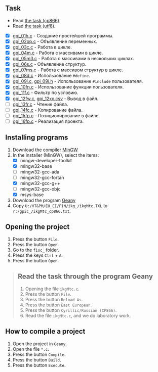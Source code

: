## Task

- Read [the task (cp866)](ikgMtc_cp866.txt).
- Read [the task (utf8)](ikgMtc_utf8.txt).

- [x] [gpi_01h.c](gpi_01h.c) - Создание простейшей программы.
- [x] [gpi_02op.c](gpi_02op.c) - Объявление переменных.
- [x] [gpi_03c.c](gpi_03c.c) - Работа в цикле.
- [x] [gpi_04m.c](gpi_04m.c) - Работа с массивами в цикле.
- [x] [gpi_05m3.c](gpi_05m3.c) - Работа с массивами в нескольких циклах.
- [x] [gpi_06s.c](gpi_06s.c) - Объявление структур.
- [x] [gpi_07ms.c](gpi_07ms.c) - Работа с массивом структур в цикле.
- [x] [gpi_08d.c](gpi_08d.c) - Использование `#define`.
- [x] [gpi_09i.c](gpi_09i.c), [gpi_09i.h](gpi_09i.h) - Использование `#include` пользователя.
- [x] [gpi_10fn.c](gpi_10fn.c) - Использование функции пользователя.
- [x] [gpi_11f.c](gpi_11f.c) - Фильтр по условию.
- [x] [gpi_12fw.c](gpi_12fw.c), [gpi_12xx.csv](gpi_12xx.csv) - Вывод в файл.
- [ ] [gpi_13fr.c](gpi_13fr.c) - Чтение файла.
- [ ] [gpi_14fc.c](gpi_14fr.c) - Копирование файла.
- [ ] [gpi_15fp.c](gpi_15fp.c) - Позиционирование в файле.
- [ ] [gpi_16fp.c](gpi_16fp.c) - Реализация проекта.

## Installing programs

1. Download the compiler [MinGW](https://sourceforge.net/projects/mingw/)
1. In the installer (MinGW), select the items:
    - [x] mingw-developer-toolkit
    - [x] mingw32-base
    - [ ] mingw32-gcc-ada
    - [ ] mingw32-gcc-fortan
    - [x] mingw32-gcc-g++
    - [ ] mingw32-gcc-objc
    - [x] msys-base
1. Download the program [Geany](https://geany.org/)
1. Copy `U:/VT&PM/EU_EI/PIN/ikg_/ikgMtc.TXL` to `r:/gpic_/ikgMtc_cp866.txt`.

## Opening the project

1. Press the button `File`.
1. Press the button `Open`.
1. Go to the `fioc_` folder.
1. Press the keys `Ctrl` + `A`.
1. Press the button `Open`.

> ## Read the task through the program Geany
>
> 1. Opening the file `ikgMtc.c`.
> 1. Press the button `File`.
> 1. Press the button `Reload As`.
> 1. Press the button `East European`.
> 1. Press the button `Cyrillic/Russian (CP866)`.
> 1. Read the file `ikgMtc.c`, and we do laboratory work.

## How to compile a project

1. Open the project in `Geany`.
1. Open the file `*.c`.
1. Press the button `Compile`.
1. Press the button `Build`.
1. Press the button `Execute`.
